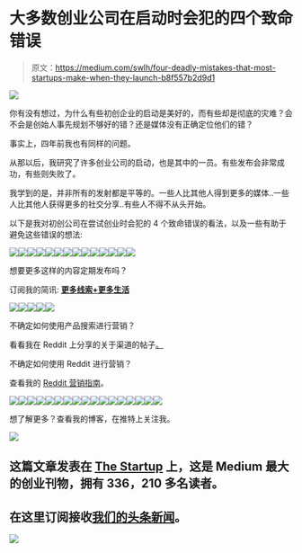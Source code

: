 # 大多数创业公司在启动时会犯的四个致命错误

> 原文：<https://medium.com/swlh/four-deadly-mistakes-that-most-startups-make-when-they-launch-b8f557b2d9d1>

![](img/1b468f47c40192d04083a31bd1515a82.png)

你有没有想过，为什么有些初创企业的启动是美好的，而有些却是彻底的灾难？会不会是创始人事先规划不够好的错？还是媒体没有正确定位他们的错？

事实上，四年前我也有同样的问题。

从那以后，我研究了许多创业公司的启动，也是其中的一员。有些发布会非常成功，有些则失败了。

我学到的是，并非所有的发射都是平等的。一些人比其他人得到更多的媒体..一些人比其他人获得更多的社交分享..有些人不得不从头开始。

以下是我对初创公司在尝试创业时会犯的 4 个致命错误的看法，以及一些有助于避免这些错误的想法:

![](img/ed1a652c163532e2cc5cf1746fca877c.png)![](img/080c009b80b7df88655c6bd088153a24.png)![](img/d2af2915f3eea3a876808933f2ffa5f2.png)![](img/4a0e079bd0a824488303a78442427e3f.png)![](img/07749cfa2e7766c43fb836d9cf406ea0.png)![](img/4497b4b227d376aa17d803d7b806c0fd.png)![](img/6adc8c555ce762eece5462b0ed938fd3.png)![](img/b21b767d55ca2129d3f9da7eabe75833.png)![](img/6c1d6df99b7aff33b8fa6362de315b1a.png)![](img/ba70e7ee41efbb7a53e641123189d092.png)![](img/5d49dbeff7216d2629afbb85abe6ada6.png)![](img/17615983ec6e329f780769a9312292e5.png)![](img/0723e887e7cf512c4d7edddfa1ad949c.png)![](img/3f8c202e3f4f762d8e9bd078d8214a32.png)

想要更多这样的内容定期发布吗？

订阅我的简讯: [**更多线索+更多生活**](https://content.rosssimmonds.com/newsletter)

![](img/284fb5015a7990be4591d2940c723eeb.png)![](img/fd90f7946ee5132a728dc9eb86cfb573.png)![](img/a2b21f52acb73f491532b9ef9f235b8b.png)![](img/f01fcc8063953d6ca1ea786924fa3675.png)![](img/544f39ba51e0544584872dfbadca181b.png)

不确定如何使用产品搜索进行营销？

看看我在 Reddit 上分享的关于渠道的帖子[。](https://www.reddit.com/r/startups/comments/3tplnk/we_launched_on_product_hunt_heres_the_results/)

不确定如何使用 Reddit 进行营销？

查看我的 [Reddit 营销指南](https://content.rosssimmonds.com/redditguide)。

![](img/0018f5125af24635e057f919580de52e.png)![](img/559ab7125fbdac3fedaf1f2b0753b3c2.png)![](img/59ab252f763cc6ac3f4fb90f6f4651f0.png)![](img/645d67932795244fb1f3d044b2599108.png)![](img/0e0aa1b87a163981a2ae2f3685e5c3fb.png)![](img/00b8000176a22eda38dd7c4058640ec1.png)![](img/4c38de9b1734e03ef5cabaa7f1333fc5.png)![](img/081e832eff3065b9bc30d80c82b99db7.png)![](img/02de095b8c0ab15447ea37bb5ded1979.png)![](img/2438157e4816c6ab57a147275f9d262b.png)![](img/2573ac6abb94ddeac590f7e566c02380.png)![](img/4ccbff0d9b1127c25e1d75a15d4dbd4c.png)![](img/41d933b57ee824f90060348093bd26f5.png)![](img/32c3f2a3efb2ffa880638b18961a8f44.png)![](img/efb198fda14e32c78b0b83025677bd7f.png)![](img/17f5abe54309d77352be98c4ea2813f6.png)![](img/8ed6a259a23ffd0acd026200db806882.png)

想了解更多？查看我的博客，在推特上关注我。

[![](img/308a8d84fb9b2fab43d66c117fcc4bb4.png)](https://medium.com/swlh)

## 这篇文章发表在 [The Startup](https://medium.com/swlh) 上，这是 Medium 最大的创业刊物，拥有 336，210 多名读者。

## 在这里订阅接收[我们的头条新闻](http://growthsupply.com/the-startup-newsletter/)。

[![](img/b0164736ea17a63403e660de5dedf91a.png)](https://medium.com/swlh)